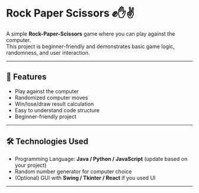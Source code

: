 # Rock Paper Scissors ✊✋✌️

A simple **Rock-Paper-Scissors** game where you can play against the computer.  
This project is beginner-friendly and demonstrates basic game logic, randomness, and user interaction.

---

## 🎯 Features
- Play against the computer
- Randomized computer moves
- Win/lose/draw result calculation
- Easy to understand code structure
- Beginner-friendly project

---

## 🛠️ Technologies Used
- Programming Language: **Java / Python / JavaScript** (update based on your project)
- Random number generator for computer choice
- (Optional) GUI with **Swing / Tkinter / React** if you used UI

---
